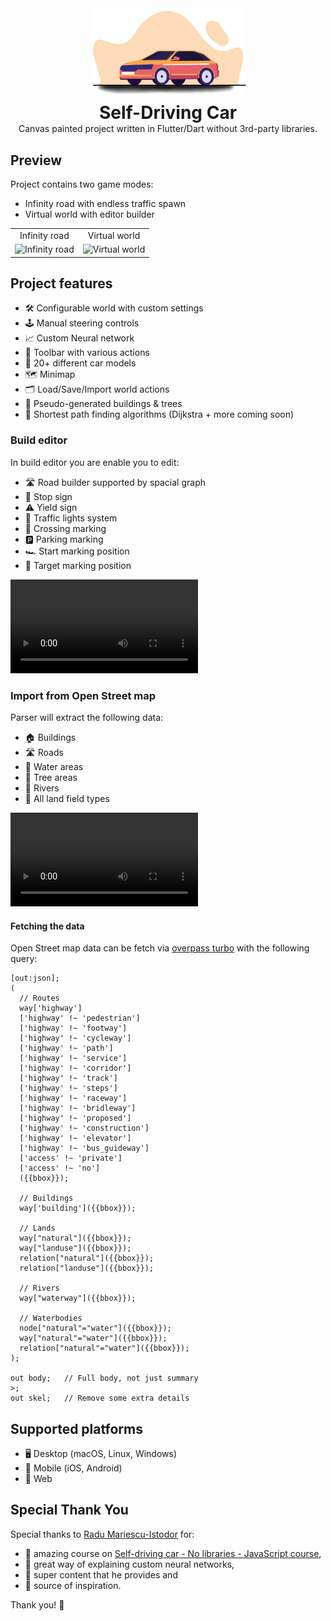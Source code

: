 <div align="center">
  <img src="/media/logo.png" alt="Self-Driving Car project" width="250">
  <div style="padding-top: 10px;">
    <h1 style="margin: 0;">Self-Driving Car</h1>
    <p style="margin: 0;">Canvas painted project written in Flutter/Dart without 3rd-party libraries.</p>
  </div>
</div>

## Preview

Project contains two game modes:

* Infinity road with endless traffic spawn
* Virtual world with editor builder

<table>
<tr>
  <td align="center">Infinity road</td>
  <td align="center">Virtual world</td>
</tr>
<tr>
  <td align="center"><img src="/media/infinity_road.gif" alt="Infinity road" height="480"></td>
  <td align="center"><img src="/media/virtual_world.gif" alt="Virtual world" height="480"></td>
</tr>
</table>

## Project features

* 🛠️ Configurable world with custom settings
* 🕹 Manual steering controls
* 📈 Custom Neural network
* 🧰 Toolbar with various actions
* 🚗 20+ different car models
* 🗺️ Minimap
* 🗂️ Load/Save/Import world actions
* 🏡 Pseudo-generated buildings & trees
* 🧭 Shortest path finding algorithms (Dijkstra + more coming soon)

### Build editor

In build editor you are enable you to edit:

- 🛣 Road builder supported by spacial graph
- 🛑 Stop sign
- ⚠️️ Yield sign
- 🚦 Traffic lights system
- 🚸 Crossing marking
- 🅿️ Parking marking
- 🏎️ Start marking position
- 🏁 Target marking position

![Video](/media/build_editor.mp4)

### Import from Open Street map

Parser will extract the following data:

* 🏠 Buildings
* 🛣 Roads️
* 🌊 Water areas
* 🌲 Tree areas
* 🦦 Rivers
* 🌾 All land field types

![Video](/media/real_world.mp4)

#### Fetching the data

Open Street map data can be fetch via [overpass turbo](https://overpass-turbo.eu/) with the
following query:

```
[out:json];
(
  // Routes
  way['highway']
  ['highway' !~ 'pedestrian']
  ['highway' !~ 'footway']
  ['highway' !~ 'cycleway']
  ['highway' !~ 'path']
  ['highway' !~ 'service']
  ['highway' !~ 'corridor']
  ['highway' !~ 'track']
  ['highway' !~ 'steps']
  ['highway' !~ 'raceway']
  ['highway' !~ 'bridleway']
  ['highway' !~ 'proposed']
  ['highway' !~ 'construction']
  ['highway' !~ 'elevator']
  ['highway' !~ 'bus_guideway']
  ['access' !~ 'private']
  ['access' !~ 'no']
  ({{bbox}});
  
  // Buildings
  way['building']({{bbox}});
  
  // Lands
  way["natural"]({{bbox}});
  way["landuse"]({{bbox}});
  relation["natural"]({{bbox}});
  relation["landuse"]({{bbox}});
  
  // Rivers
  way["waterway"]({{bbox}});
  
  // Waterbodies
  node["natural"="water"]({{bbox}});
  way["natural"="water"]({{bbox}});
  relation["natural"="water"]({{bbox}});
);

out body;	// Full body, not just summary
>;
out skel;	// Remove some extra details
```

## Supported platforms

* 🖥️ Desktop (macOS, Linux, Windows)
* 📱 Mobile (iOS, Android)
* 🔗 Web

## Special Thank You

Special thanks to [Radu Mariescu-Istodor](https://github.com/gniziemazity) for:

* 🤩 amazing course
  on [Self-driving car - No libraries - JavaScript course](https://www.youtube.com/watch?v=NkI9ia2cLhc&list=PLB0Tybl0UNfYoJE7ZwsBQoDIG4YN9ptyY),
* 💫 great way of explaining custom neural networks,
* 🎸 super content that he provides and
* 🚀 source of inspiration.

Thank you! 🙏